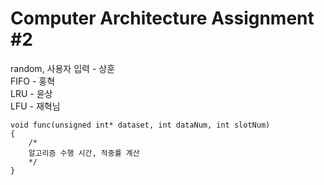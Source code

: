 Computer Architecture Assignment #2
===
random, 사용자 입력 - 상훈  
FIFO - 홍혁  
LRU - 윤상  
LFU - 재혁님  

```
void func(unsigned int* dataset, int dataNum, int slotNum)
{
    /*
    알고리즘 수행 시간, 적중률 계산
    */
}
```

